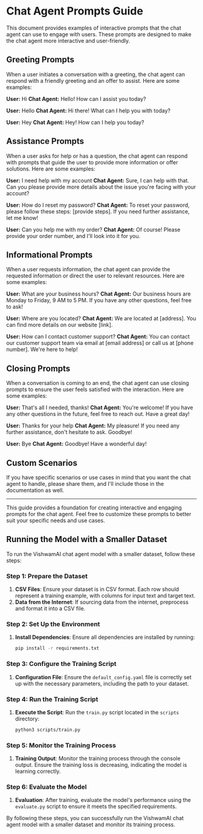 # Chat Agent Prompts Guide

This document provides examples of interactive prompts that the chat agent can use to engage with users. These prompts are designed to make the chat agent more interactive and user-friendly.

## Greeting Prompts

When a user initiates a conversation with a greeting, the chat agent can respond with a friendly greeting and an offer to assist. Here are some examples:

**User:** Hi
**Chat Agent:** Hello! How can I assist you today?

**User:** Hello
**Chat Agent:** Hi there! What can I help you with today?

**User:** Hey
**Chat Agent:** Hey! How can I help you today?

## Assistance Prompts

When a user asks for help or has a question, the chat agent can respond with prompts that guide the user to provide more information or offer solutions. Here are some examples:

**User:** I need help with my account
**Chat Agent:** Sure, I can help with that. Can you please provide more details about the issue you're facing with your account?

**User:** How do I reset my password?
**Chat Agent:** To reset your password, please follow these steps: [provide steps]. If you need further assistance, let me know!

**User:** Can you help me with my order?
**Chat Agent:** Of course! Please provide your order number, and I'll look into it for you.

## Informational Prompts

When a user requests information, the chat agent can provide the requested information or direct the user to relevant resources. Here are some examples:

**User:** What are your business hours?
**Chat Agent:** Our business hours are Monday to Friday, 9 AM to 5 PM. If you have any other questions, feel free to ask!

**User:** Where are you located?
**Chat Agent:** We are located at [address]. You can find more details on our website [link].

**User:** How can I contact customer support?
**Chat Agent:** You can contact our customer support team via email at [email address] or call us at [phone number]. We're here to help!

## Closing Prompts

When a conversation is coming to an end, the chat agent can use closing prompts to ensure the user feels satisfied with the interaction. Here are some examples:

**User:** That's all I needed, thanks!
**Chat Agent:** You're welcome! If you have any other questions in the future, feel free to reach out. Have a great day!

**User:** Thanks for your help
**Chat Agent:** My pleasure! If you need any further assistance, don't hesitate to ask. Goodbye!

**User:** Bye
**Chat Agent:** Goodbye! Have a wonderful day!

## Custom Scenarios

If you have specific scenarios or use cases in mind that you want the chat agent to handle, please share them, and I'll include those in the documentation as well.

---

This guide provides a foundation for creating interactive and engaging prompts for the chat agent. Feel free to customize these prompts to better suit your specific needs and use cases.

## Running the Model with a Smaller Dataset

To run the VishwamAI chat agent model with a smaller dataset, follow these steps:

### Step 1: Prepare the Dataset

1. **CSV Files**: Ensure your dataset is in CSV format. Each row should represent a training example, with columns for input text and target text.
2. **Data from the Internet**: If sourcing data from the internet, preprocess and format it into a CSV file.

### Step 2: Set Up the Environment

1. **Install Dependencies**: Ensure all dependencies are installed by running:
   ```bash
   pip install -r requirements.txt
   ```

### Step 3: Configure the Training Script

1. **Configuration File**: Ensure the `default_config.yaml` file is correctly set up with the necessary parameters, including the path to your dataset.

### Step 4: Run the Training Script

1. **Execute the Script**: Run the `train.py` script located in the `scripts` directory:
   ```bash
   python3 scripts/train.py
   ```

### Step 5: Monitor the Training Process

1. **Training Output**: Monitor the training process through the console output. Ensure the training loss is decreasing, indicating the model is learning correctly.

### Step 6: Evaluate the Model

1. **Evaluation**: After training, evaluate the model's performance using the `evaluate.py` script to ensure it meets the specified requirements.

By following these steps, you can successfully run the VishwamAI chat agent model with a smaller dataset and monitor its training process.
